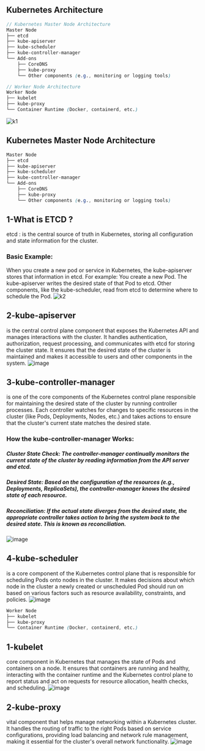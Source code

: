 ## Kubernetes Architecture
```scss
// Kubernetes Master Node Architecture
Master Node
├── etcd
├── kube-apiserver
├── kube-scheduler
├── kube-controller-manager
└── Add-ons
    ├── CoreDNS
    ├── kube-proxy
    └── Other components (e.g., monitoring or logging tools)

// Worker Node Architecture
Worker Node
├── kubelet
├── kube-proxy
└── Container Runtime (Docker, containerd, etc.)

```
![k1](https://github.com/user-attachments/assets/01eec61f-e5af-467a-85b7-696bef67b78e)



## Kubernetes Master Node Architecture

```scss
Master Node
├── etcd
├── kube-apiserver
├── kube-scheduler
├── kube-controller-manager
└── Add-ons
    ├── CoreDNS
    ├── kube-proxy
    └── Other components (e.g., monitoring or logging tools)
```

## 1-What is ETCD ? 
etcd : is the central source of truth in Kubernetes, storing all configuration and state information for the cluster.

### Basic Example:
When you create a new pod or service in Kubernetes, the kube-apiserver stores that information in etcd. For example:
You create a new Pod.
The kube-apiserver writes the desired state of that Pod to etcd.
Other components, like the kube-scheduler, read from etcd to determine where to schedule the Pod.
![k2](https://github.com/user-attachments/assets/4998c55b-82fb-42c5-b578-af310cd8ce14)

## 2-kube-apiserver
is the central control plane component that exposes the Kubernetes API and manages interactions with the cluster.
It handles authentication, authorization, request processing, and communicates with etcd for storing the cluster state.
It ensures that the desired state of the cluster is maintained and makes it accessible to users and other components in the system.
![image](https://github.com/user-attachments/assets/d638aca4-05e4-4f0f-abc4-e60f4e927d11)

## 3-kube-controller-manager
is one of the core components of the Kubernetes control plane responsible for maintaining the desired state of the cluster by running controller processes. Each controller watches for changes to specific resources in the cluster (like Pods, Deployments, Nodes, etc.) and takes actions to ensure that the cluster's current state matches the desired state.
### How the kube-controller-manager Works:
##### Cluster State Check: The controller-manager continually monitors the current state of the cluster by reading information from the API server and etcd.
##### Desired State: Based on the configuration of the resources (e.g., Deployments, ReplicaSets), the controller-manager knows the desired state of each resource.
##### Reconciliation: If the actual state diverges from the desired state, the appropriate controller takes action to bring the system back to the desired state. This is known as reconciliation.
![image](https://github.com/user-attachments/assets/9b743bba-2f90-4434-9975-fef45571d342)

## 4-kube-scheduler 
is a core component of the Kubernetes control plane that is responsible for scheduling Pods onto nodes in the cluster. It makes decisions about which node in the cluster a newly created or unscheduled Pod should run on based on various factors such as resource availability, constraints, and policies.
![image](https://github.com/user-attachments/assets/dbaced5d-f74c-4cd2-86af-bb3002f3ae9e)

```scss
Worker Node
├── kubelet
├── kube-proxy
└── Container Runtime (Docker, containerd, etc.)
```
## 1-kubelet
core component in Kubernetes that manages the state of Pods and containers on a node. It ensures that containers are running and healthy, interacting with the container runtime and the Kubernetes control plane to report status and act on requests for resource allocation, health checks, and scheduling.
![image](https://github.com/user-attachments/assets/1811db4b-48a0-4b34-96aa-b425da97a835)

## 2-kube-proxy
vital component that helps manage networking within a Kubernetes cluster. It handles the routing of traffic to the right Pods based on service configurations, providing load balancing and network rule management, making it essential for the cluster's overall network functionality.
![image](https://github.com/user-attachments/assets/48a1f30f-b9e2-4394-adaf-ff6e48ad14e9)








